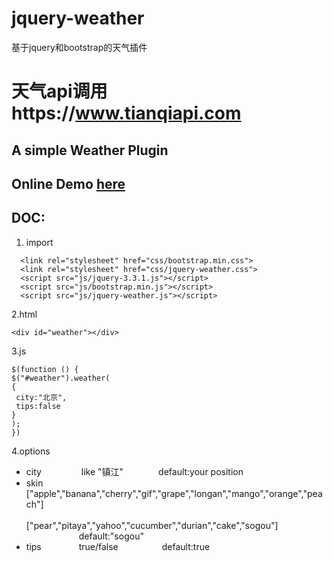 # jquery-weather
基于jquery和bootstrap的天气插件
# 天气api调用https://www.tianqiapi.com
## A simple Weather Plugin   
## Online Demo [here](https://lee-n.github.io/jquery-weather/)  
## DOC:
   1. import
   ```
     <link rel="stylesheet" href="css/bootstrap.min.css">
     <link rel="stylesheet" href="css/jquery-weather.css">
     <script src="js/jquery-3.3.1.js"></script>
     <script src="js/bootstrap.min.js"></script>
     <script src="js/jquery-weather.js"></script>
   ```
   2.html
   ```
   <div id="weather"></div>
   ```
   3.js
   ```
  $(function () {
   $("#weather").weather(
   {
    city:"北京",
    tips:false
   }
   );
  })
  ```
  4.options
  - city &emsp;&emsp;&emsp;&emsp; like "镇江"&emsp;&emsp;&emsp;&emsp;default:your position  
  - skin &emsp;&emsp;&emsp;&emsp;["apple","banana","cherry","gif","grape","longan","mango","orange","peach"]  
    &emsp;&emsp;&emsp;&emsp;&emsp;&emsp;["pear","pitaya","yahoo","cucumber","durian","cake","sogou"]  
    &emsp;&emsp;&emsp;&emsp;&emsp;&emsp;default:"sogou"  
  - tips &emsp;&emsp;&emsp;&emsp;true/false&emsp;&emsp;&emsp;&emsp;&emsp;default:true
